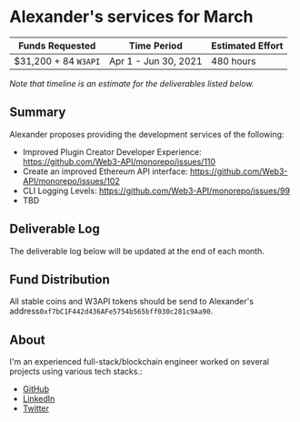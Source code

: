 # Alexander's services for March

| Funds Requested       | Time Period          | Estimated Effort |
| --------------------- | -------------------- | ---------------- |
| $31,200 + 84 `W3API`  | Apr 1 - Jun 30, 2021 | 480 hours        |

_Note that timeline is an estimate for the deliverables listed below._

## Summary

Alexander proposes providing the development services of the following:

-   Improved Plugin Creator Developer Experience: https://github.com/Web3-API/monorepo/issues/110
-   Create an improved Ethereum API interface: https://github.com/Web3-API/monorepo/issues/102
-   CLI Logging Levels: https://github.com/Web3-API/monorepo/issues/99
-   TBD

## Deliverable Log

The deliverable log below will be updated at the end of each month.

## Fund Distribution

All stable coins and W3API tokens should be send to Alexander's address`0xf7bC1F442d436AFe5754b565bff030c281c9Aa90`.

## About

I'm an experienced full-stack/blockchain engineer worked on several projects using various tech stacks.:

-   [GitHub](https://github.com/vhurryharry)
-   [LinkedIn](www.linkedin.com/in/alexbai-9351)
-   [Twitter](https://twitter.com/alexbai9351)
